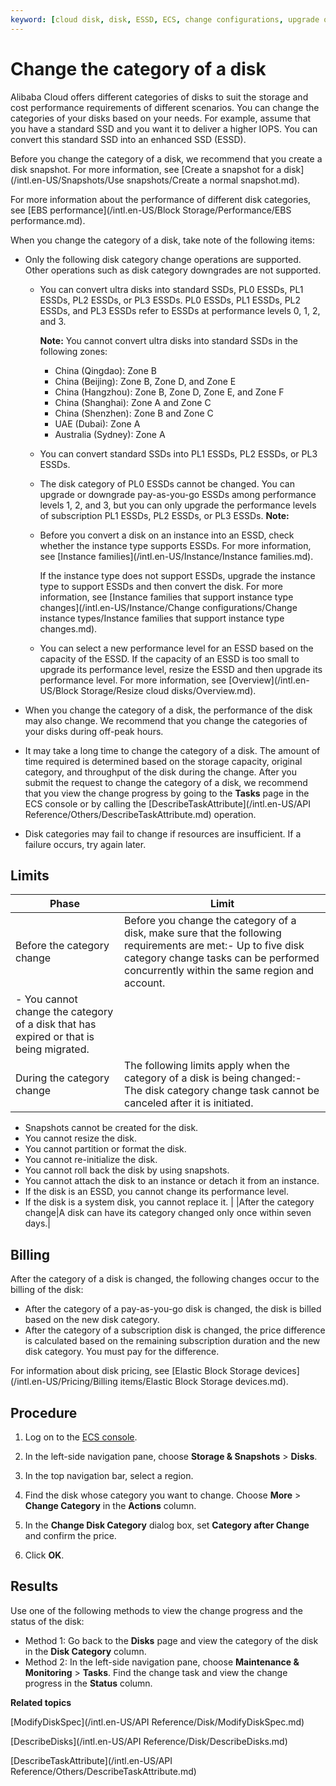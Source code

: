 ```yaml
---
keyword: [cloud disk, disk, ESSD, ECS, change configurations, upgrade or downgrade configurations]
---
```


# Change the category of a disk

Alibaba Cloud offers different categories of disks to suit the storage and cost performance requirements of different scenarios. You can change the categories of your disks based on your needs. For example, assume that you have a standard SSD and you want it to deliver a higher IOPS. You can convert this standard SSD into an enhanced SSD \(ESSD\).

Before you change the category of a disk, we recommend that you create a disk snapshot. For more information, see [Create a snapshot for a disk](/intl.en-US/Snapshots/Use snapshots/Create a normal snapshot.md).

For more information about the performance of different disk categories, see [EBS performance](/intl.en-US/Block Storage/Performance/EBS performance.md).

When you change the category of a disk, take note of the following items:

-   Only the following disk category change operations are supported. Other operations such as disk category downgrades are not supported.

    -   You can convert ultra disks into standard SSDs, PL0 ESSDs, PL1 ESSDs, PL2 ESSDs, or PL3 ESSDs. PL0 ESSDs, PL1 ESSDs, PL2 ESSDs, and PL3 ESSDs refer to ESSDs at performance levels 0, 1, 2, and 3.

        **Note:** You cannot convert ultra disks into standard SSDs in the following zones:

        -   China \(Qingdao\): Zone B
        -   China \(Beijing\): Zone B, Zone D, and Zone E
        -   China \(Hangzhou\): Zone B, Zone D, Zone E, and Zone F
        -   China \(Shanghai\): Zone A and Zone C
        -   China \(Shenzhen\): Zone B and Zone C
        -   UAE \(Dubai\): Zone A
        -   Australia \(Sydney\): Zone A
    -   You can convert standard SSDs into PL1 ESSDs, PL2 ESSDs, or PL3 ESSDs.
    -   The disk category of PL0 ESSDs cannot be changed. You can upgrade or downgrade pay-as-you-go ESSDs among performance levels 1, 2, and 3, but you can only upgrade the performance levels of subscription PL1 ESSDs, PL2 ESSDs, or PL3 ESSDs.
    **Note:**

    -   Before you convert a disk on an instance into an ESSD, check whether the instance type supports ESSDs. For more information, see [Instance families](/intl.en-US/Instance/Instance families.md).

        If the instance type does not support ESSDs, upgrade the instance type to support ESSDs and then convert the disk. For more information, see [Instance families that support instance type changes](/intl.en-US/Instance/Change configurations/Change instance types/Instance families that support instance type changes.md).

    -   You can select a new performance level for an ESSD based on the capacity of the ESSD. If the capacity of an ESSD is too small to upgrade its performance level, resize the ESSD and then upgrade its performance level. For more information, see [Overview](/intl.en-US/Block Storage/Resize cloud disks/Overview.md).
-   When you change the category of a disk, the performance of the disk may also change. We recommend that you change the categories of your disks during off-peak hours.
-   It may take a long time to change the category of a disk. The amount of time required is determined based on the storage capacity, original category, and throughput of the disk during the change. After you submit the request to change the category of a disk, we recommend that you view the change progress by going to the **Tasks** page in the ECS console or by calling the [DescribeTaskAttribute](/intl.en-US/API Reference/Others/DescribeTaskAttribute.md) operation.
-   Disk categories may fail to change if resources are insufficient. If a failure occurs, try again later.

## Limits

|Phase|Limit|
|-----|-----|
|Before the category change|Before you change the category of a disk, make sure that the following requirements are met:-   Up to five disk category change tasks can be performed concurrently within the same region and account.
-   You cannot change the category of a disk that has expired or that is being migrated. |
|During the category change|The following limits apply when the category of a disk is being changed:-   The disk category change task cannot be canceled after it is initiated.
-   Snapshots cannot be created for the disk.
-   You cannot resize the disk.
-   You cannot partition or format the disk.
-   You cannot re-initialize the disk.
-   You cannot roll back the disk by using snapshots.
-   You cannot attach the disk to an instance or detach it from an instance.
-   If the disk is an ESSD, you cannot change its performance level.
-   If the disk is a system disk, you cannot replace it. |
|After the category change|A disk can have its category changed only once within seven days.|

## Billing

After the category of a disk is changed, the following changes occur to the billing of the disk:

-   After the category of a pay-as-you-go disk is changed, the disk is billed based on the new disk category.
-   After the category of a subscription disk is changed, the price difference is calculated based on the remaining subscription duration and the new disk category. You must pay for the difference.

For information about disk pricing, see [Elastic Block Storage devices](/intl.en-US/Pricing/Billing items/Elastic Block Storage devices.md).

## Procedure

1.  Log on to the [ECS console](https://ecs.console.aliyun.com).

2.  In the left-side navigation pane, choose **Storage & Snapshots** \> **Disks**.

3.  In the top navigation bar, select a region.

4.  Find the disk whose category you want to change. Choose **More** \> **Change Category** in the **Actions** column.

5.  In the **Change Disk Category** dialog box, set **Category after Change** and confirm the price.

6.  Click **OK**.


## Results

Use one of the following methods to view the change progress and the status of the disk:

-   Method 1: Go back to the **Disks** page and view the category of the disk in the **Disk Category** column.
-   Method 2: In the left-side navigation pane, choose **Maintenance & Monitoring** \> **Tasks**. Find the change task and view the change progress in the **Status** column.

**Related topics**  


[ModifyDiskSpec](/intl.en-US/API Reference/Disk/ModifyDiskSpec.md)

[DescribeDisks](/intl.en-US/API Reference/Disk/DescribeDisks.md)

[DescribeTaskAttribute](/intl.en-US/API Reference/Others/DescribeTaskAttribute.md)


